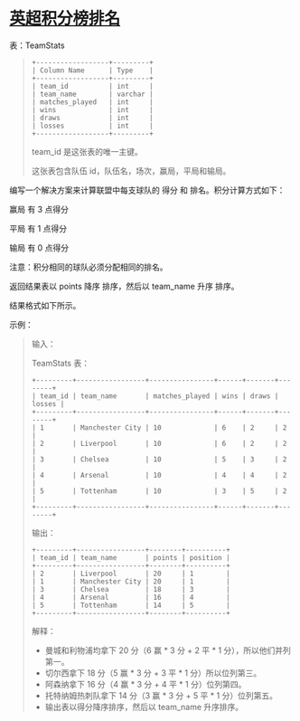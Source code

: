 #  [英超积分榜排名]()

表：TeamStats
> ```
> +------------------+---------+
> | Column Name      | Type    |
> +------------------+---------+
> | team_id          | int     |
> | team_name        | varchar |
> | matches_played   | int     |
> | wins             | int     |
> | draws            | int     |
> | losses           | int     |
> +------------------+---------+
> ```
> team_id 是这张表的唯一主键。
> 
> 这张表包含队伍 id，队伍名，场次，赢局，平局和输局。

编写一个解决方案来计算联盟中每支球队的 得分 和 排名。积分计算方式如下：

赢局 有 3 点得分

平局 有 1 点得分

输局 有 0 点得分

注意：积分相同的球队必须分配相同的排名。

返回结果表以 points 降序 排序，然后以 team_name 升序 排序。

结果格式如下所示。

 

示例：

> 输入：
> 
> TeamStats 表：
> ```
> +---------+-----------------+----------------+------+-------+--------+
> | team_id | team_name       | matches_played | wins | draws | losses |
> +---------+-----------------+----------------+------+-------+--------+
> | 1       | Manchester City | 10             | 6    | 2     | 2      |
> | 2       | Liverpool       | 10             | 6    | 2     | 2      |
> | 3       | Chelsea         | 10             | 5    | 3     | 2      |
> | 4       | Arsenal         | 10             | 4    | 4     | 2      |
> | 5       | Tottenham       | 10             | 3    | 5     | 2      |
> +---------+-----------------+----------------+------+-------+--------+
> ```
> 输出：
> ```
> +---------+-----------------+--------+----------+
> | team_id | team_name       | points | position |
> +---------+-----------------+--------+----------+
> | 2       | Liverpool       | 20     | 1        |
> | 1       | Manchester City | 20     | 1        |
> | 3       | Chelsea         | 18     | 3        |
> | 4       | Arsenal         | 16     | 4        |
> | 5       | Tottenham       | 14     | 5        |
> +---------+-----------------+--------+----------+
> ```
> 解释：
> 
> - 曼城和利物浦均拿下 20 分（6 赢 * 3 分 + 2 平 * 1 分），所以他们并列第一。
> - 切尔西拿下 18 分（5 赢 * 3 分 + 3 平 * 1 分）所以位列第三。
> - 阿森纳拿下 16 分（4 赢 * 3 分 + 4 平 * 1 分）位列第四。
> - 托特纳姆热刺队拿下 14 分（3 赢 * 3 分 + 5 平 * 1 分）位列第五。
> - 输出表以得分降序排序，然后以 team_name 升序排序。